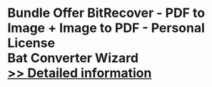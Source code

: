 # Bundle Offer BitRecover - PDF to Image + Image to PDF - Personal License<br />Bat Converter Wizard<br />[>> Detailed information](https://secure.shareit.com/shareit/product.html?productid=300954714&affiliateid=200057808)